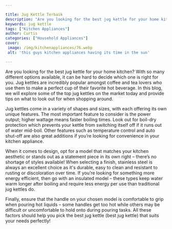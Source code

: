 ```yaml
---

title: Jug Kettle Terbaik
description: "Are you looking for the best jug kettle for your home kitchen? With so many different options available, it can be hard to decide ...learn more about it now"
keywords: jug kettle
tags: ["Kitchen Appliances"]
author: Curtis
categories: ["Household Appliances"]
cover: 
 image: /img/kitchenappliances/76.webp
 alt: 'this guys kitchen appliances having its time in the sun'

---
```


Are you looking for the best jug kettle for your home kitchen? With so many different options available, it can be hard to decide which one is right for you. Jug kettles are incredibly popular amongst coffee and tea lovers who use them to make a perfect cup of their favorite hot beverage. In this blog, we will explore some of the top jug kettles on the market today and provide tips on what to look out for when shopping around.

Jug kettles come in a variety of shapes and sizes, with each offering its own unique features. The most important feature to consider is the power output; higher wattage means faster boiling times. Look out for boil-dry protection which prevents your kettle from switching itself off if it runs out of water mid-boil. Other features such as temperature control and auto shut-off are also great additions if you’re looking for convenience in your kitchen appliance. 

When it comes to design, opt for a model that matches your kitchen aesthetic or stands out as a statement piece in its own right – there’s no shortage of styles available! When selecting a finish, stainless steel is always an excellent choice as it's durable, easy to clean and resistant to rusting or discoloration over time. If you’re looking for something more energy efficient, then go with an insulated model – these types keep water warm longer after boiling and require less energy per use than traditional jug kettles do. 

Finally, ensure that the handle on your chosen model is comfortable to grip when pouring hot liquids – some handles get too hot while others may be difficult or uncomfortable to hold onto during pouring tasks. All these factors should help you pick the best jug kettle (best jug kettle) that suits your needs perfectly!
